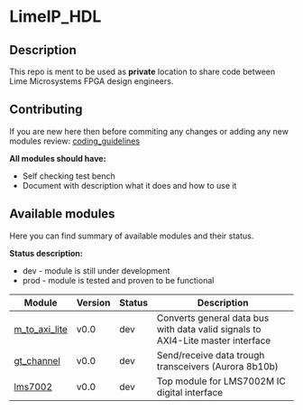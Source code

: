 # LimeIP_HDL

## Description
This repo is ment to be used as **private** location to share code between Lime Microsystems FPGA design engineers. 

## Contributing
If you are new here then before commiting any changes or adding any new modules review:
 [coding_guidelines](https://gitlab.com/myriadrf/limeip_hdl/-/blob/main/doc/coding_guidelines.md)

**All modules should have:**
- Self checking test bench
- Document with description what it does and how to use it

## Available modules
Here you can find summary of available modules and their status. <br>

**Status description:** <br>
- dev  - module is still under development <br>
- prod - module is tested and proven to be functional

| Module | Version | Status | Description |
| ---  | --- | --- | --- |
|[m_to_axi_lite](https://gitlab.com/myriadrf/limeip_hdl/-/tree/main/m_to_axi_lite)| v0.0 | dev | Converts general data bus with data valid signals to AXI4-Lite master interface |
|[gt_channel](https://gitlab.com/myriadrf/limeip_hdl/-/tree/main/gt_channel)| v0.0 | dev | Send/receive data trough transceivers (Aurora 8b10b) |
|[lms7002](https://gitlab.com/myriadrf/limeip_hdl/-/tree/main/lms7002)| v0.0 | dev | Top module for LMS7002M IC digital interface |

